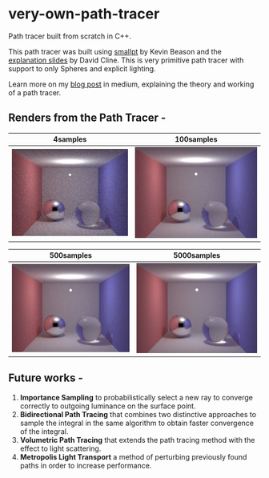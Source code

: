 # very-own-path-tracer
Path tracer built from scratch in C++.

This path tracer was built using [smallpt](http://www.kevinbeason.com/smallpt/) by Kevin Beason and the [explanation slides](https://drive.google.com/file/d/0B8g97JkuSSBwUENiWTJXeGtTOHFmSm51UC01YWtCZw/view) by David Cline. This is very primitive path tracer with support to only Spheres and explicit lighting.

Learn more on my [blog post](https://medium.com/suriya-d-murthy/building-your-very-own-path-tracer-from-scratch-c-4d9d3ce5fea4) in medium, explaining the theory and working of a path tracer.

## Renders from the Path Tracer - 
4samples | 100samples
:-------------------------:|:-------------------------:
![4 samples render of smallpt](https://github.com/codesavory/very-own-path-tracer/blob/master/images/david%20cline/4samples_david_cline.jpg "4 samples")  |  ![100 samples render of smallpt](https://github.com/codesavory/very-own-path-tracer/blob/master/images/david%20cline/100samples_david_cline.jpg "100 samples")

500samples | 5000samples
:-------------------------:|:-------------------------:
![500 samples render of smallpt](https://github.com/codesavory/very-own-path-tracer/blob/master/images/david%20cline/500samples_david_cline.jpg "500 samples") |  ![5000 samples render of smallpt](https://github.com/codesavory/very-own-path-tracer/blob/master/images/david%20cline/5000samples_david_cline.jpg "5000 samples")

## Future works - 
1. **Importance Sampling** to probabilistically select a new ray to converge correctly to outgoing luminance on the surface point.
2. **Bidirectional Path Tracing** that combines two distinctive approaches to sample the integral in the same algorithm to obtain faster convergence of the integral.
3. **Volumetric Path Tracing** that extends the path tracing method with the effect to light scattering.
4. **Metropolis Light Transport** a method of perturbing previously found paths in order to increase performance.
